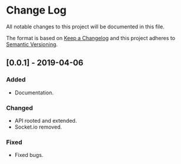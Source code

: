 # Change Log
All notable changes to this project will be documented in this file.

The format is based on [Keep a Changelog](http://keepachangelog.com/)
and this project adheres to [Semantic Versioning](http://semver.org/).

## [0.0.1] - 2019-04-06
### Added
- Documentation.

### Changed
- API rooted and extended.
- Socket.io removed.

### Fixed
- Fixed bugs.

